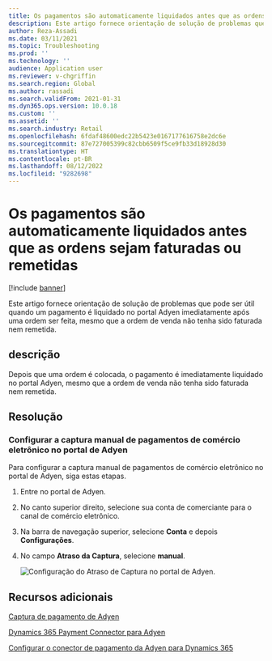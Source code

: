 ```yaml
---
title: Os pagamentos são automaticamente liquidados antes que as ordens sejam faturadas ou remetidas
description: Este artigo fornece orientação de solução de problemas que pode ser útil quando um pagamento é liquidado no portal Adyen imediatamente após uma ordem ser feita, mesmo que a ordem de venda não tenha sido faturada nem remetida.
author: Reza-Assadi
ms.date: 03/11/2021
ms.topic: Troubleshooting
ms.prod: ''
ms.technology: ''
audience: Application user
ms.reviewer: v-chgriffin
ms.search.region: Global
ms.author: rassadi
ms.search.validFrom: 2021-01-31
ms.dyn365.ops.version: 10.0.18
ms.custom: ''
ms.assetid: ''
ms.search.industry: Retail
ms.openlocfilehash: 6fdaf48600edc22b5423e0167177616758e2dc6e
ms.sourcegitcommit: 87e727005399c82cbb6509f5ce9fb33d18928d30
ms.translationtype: HT
ms.contentlocale: pt-BR
ms.lasthandoff: 08/12/2022
ms.locfileid: "9282698"
---
```

# <a name="payments-are-automatically-settled-before-orders-are-invoiced-or-shipped"></a>Os pagamentos são automaticamente liquidados antes que as ordens sejam faturadas ou remetidas

[!include [banner](../../includes/banner.md)]

Este artigo fornece orientação de solução de problemas que pode ser útil quando um pagamento é liquidado no portal Adyen imediatamente após uma ordem ser feita, mesmo que a ordem de venda não tenha sido faturada nem remetida.

## <a name="description"></a>descrição

Depois que uma ordem é colocada, o pagamento é imediatamente liquidado no portal Adyen, mesmo que a ordem de venda não tenha sido faturada nem remetida.

## <a name="resolution"></a>Resolução

### <a name="configure-manual-capture-for-e-commerce-payments-in-the-adyen-portal"></a>Configurar a captura manual de pagamentos de comércio eletrônico no portal de Adyen

Para configurar a captura manual de pagamentos de comércio eletrônico no portal de Adyen, siga estas etapas.

1. Entre no portal de Adyen.
1. No canto superior direito, selecione sua conta de comerciante para o canal de comércio eletrônico.
1. Na barra de navegação superior, selecione **Conta** e depois **Configurações**.
1. No campo **Atraso da Captura**, selecione **manual**.

    ![Configuração do Atraso de Captura no portal de Adyen.](media/adyen-capture-delay.jpg)

## <a name="additional-resources"></a>Recursos adicionais

[Captura de pagamento de Adyen](https://docs.adyen.com/point-of-sale/capturing-payments)

[Dynamics 365 Payment Connector para Adyen](../dev-itpro/adyen-connector.md)

[Configurar o conector de pagamento da Adyen para Dynamics 365](https://docs.adyen.com/plugins/microsoft-dynamics)
